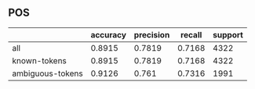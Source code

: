 
## POS

|                  | accuracy | precision | recall | support |
|------------------|----------|-----------|--------|---------|
| all              | 0.8915   | 0.7819    | 0.7168 | 4322    |
| known-tokens     | 0.8915   | 0.7819    | 0.7168 | 4322    |
| ambiguous-tokens | 0.9126   | 0.761     | 0.7316 | 1991    |

